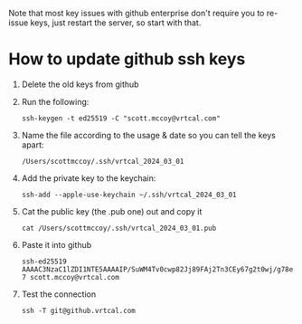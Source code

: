 Note that most key issues with github enterprise don't require you to re-issue keys, just restart the server, so start with that.

# How to update github ssh keys

1. Delete the old keys from github

2. Run the following:

    `ssh-keygen -t ed25519 -C "scott.mccoy@vrtcal.com"`

3. Name the file according to the usage & date so you can tell the keys apart:

    `/Users/scottmccoy/.ssh/vrtcal_2024_03_01`

4. Add the private key to the keychain:

    `ssh-add --apple-use-keychain ~/.ssh/vrtcal_2024_03_01`

5. Cat the public key (the .pub one) out and copy it

    `cat /Users/scottmccoy/.ssh/vrtcal_2024_03_01.pub`

6. Paste it into github

    `ssh-ed25519 AAAAC3NzaC1lZDI1NTE5AAAAIP/SuWM4Tv0cwp82Jj89FAj2Tn3CEy67g2t0wj/g78e7 scott.mccoy@vrtcal.com`

7. Test the connection

    `ssh -T git@github.vrtcal.com`
